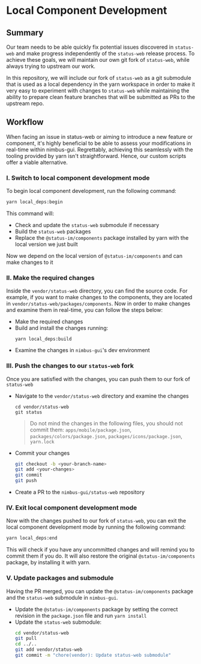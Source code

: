 # Local Component Development

## Summary

Our team needs to be able quickly fix potential issues discovered in `status-web`
and make progress independently of the `status-web` release process. To achieve
these goals, we will maintain our own git fork of `status-web`, while always
trying to upstream our work.

In this repository, we will include our fork of `status-web` as a git submodule
that is used as a local dependency in the yarn workspace in order to make it
very easy to experiment with changes to `status-web` while maintaining the ability
to prepare clean feature branches that will be submitted as PRs to the upstream repo.

## Workflow
When facing an issue in status-web or aiming to introduce a new feature or component,
it's highly beneficial to be able to assess your modifications in real-time within
nimbus-gui. Regrettably, achieving this seamlessly with the tooling provided by
yarn isn't straightforward. Hence, our custom scripts offer a viable alternative.

### I. Switch to local component development mode

To begin local component development, run the following command:
```bash
yarn local_deps:begin
```
This command will:
- Check and update the `status-web` submodule if necessary
- Build the `status-web` packages
- Replace the `@status-im/components` package installed by yarn with the local
    version we just built

Now we depend on the local version of `@status-im/components` and can make changes to it

### II. Make the required changes

Inside the `vendor/status-web` directory, you can find the source code. For example,
if you want to make changes to the components, they are located in `vendor/status-web/packages/components`.
Now in order to make changes and examine them in real-time, you can follow the steps below:

- Make the required changes
- Build and install the changes running:
    ```
    yarn local_deps:build
    ```
- Examine the changes in `nimbus-gui`'s dev environment

### III. Push the changes to our `status-web` fork

Once you are satisfied with the changes, you can push them to our fork of `status-web`

- Navigate to the `vendor/status-web` directory and examine the changes
    ```
    cd vendor/status-web
    git status
    ```
    > Do not mind the changes in the following files, you should not commit them:
     `apps/mobile/package.json`,
     `packages/colors/package.json`,
     `packages/icons/package.json`,
     `yarn.lock`
- Commit your changes
    ```bash
    git checkout -b <your-branch-name>
    git add <your-changes>
    git commit
    git push
    ```
- Create a PR to the `nimbus-gui/status-web` repository

### IV. Exit local component development mode

Now with the changes pushed to our fork of `status-web`, you can exit the local
component development mode by running the following command:
```bash
yarn local_deps:end
```
This will check if you have any uncommitted changes and will remind you to commit
them if you do. It will also restore the original `@status-im/components` package,
by installing it with yarn.

### V. Update packages and submodule

Having the PR merged, you can update the `@status-im/components` package and
the `status-web` submodule in `nimbus-gui`.

- Update the `@status-im/components` package by setting the correct revision in
    the `package.json` file and run `yarn install`
- Update the `status-web` submodule:
    ```bash
    cd vendor/status-web
    git pull
    cd ../..
    git add vendor/status-web
    git commit -m "chore(vendor): Update status-web submodule"
    ```
